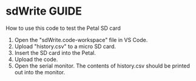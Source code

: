 # sdWrite GUIDE

How to use this code to test the Petal SD card

1. Open the "sdWrite.code-workspace" file in VS Code.
2. Upload "history.csv" to a micro SD card.
3. Insert the SD card into the Petal.
4. Upload the code. 
5. Open the serial monitor. The contents of history.csv should be printed out into the monitor.